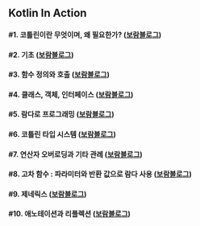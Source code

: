 ## Kotlin In Action 
#### #1. 코틀린이란 무엇이며, 왜 필요한가? ([보람블로그](https://velog.io/@bona/Kotlin-In-Action-1.-%EC%BD%94%ED%8B%80%EB%A6%B0%EC%9D%B4%EB%9E%80-%EB%AC%B4%EC%97%87%EC%9D%B4%EB%A9%B0-%EC%99%9C-%ED%95%84%EC%9A%94%ED%95%9C%EA%B0%80-lus59sjb))
#### #2. 기초 ([보람블로그](https://velog.io/@bona/Kotlin-In-Action-2.-%EA%B8%B0%EC%B4%88))
#### #3. 함수 정의와 호출 ([보람블로그](https://velog.io/@bona/Kotlin-In-Action-3.-%ED%95%A8%EC%88%98-%EC%A0%95%EC%9D%98%EC%99%80-%ED%98%B8%EC%B6%9C))
#### #4. 클래스, 객체, 인터페이스 ([보람블로그](https://velog.io/@bona/Kotlin-In-Action-4.-%ED%81%B4%EB%9E%98%EC%8A%A4-%EA%B0%9D%EC%B2%B4-%EC%9D%B8%ED%84%B0%ED%8E%98%EC%9D%B4%EC%8A%A4))
#### #5. 람다로 프로그래밍 ([보람블로그](https://velog.io/@bona/Kotlin-In-Action-5.-%EB%9E%8C%EB%8B%A4%EB%A1%9C-%ED%94%84%EB%A1%9C%EA%B7%B8%EB%9E%98%EB%B0%8D))

#### #6. 코틀린 타입 시스템 ([보람블로그](https://velog.io/@bona/Kotlin-In-Action-6))

#### #7. 연산자 오버로딩과 기타 관례 ([보람블로그](https://velog.io/@bona/Kotlin-In-Action-7))

#### #8. 고차 함수 : 파라미터와 반환 값으로 람다 사용 ([보람블로그](https://velog.io/@bona/Kotlin-In-Action-8))

#### #9. 제네릭스 ([보람블로그](https://velog.io/@bona/Kotlin-In-Action-9))

#### #10. 애노테이션과 리플렉션 ([보람블로그](https://velog.io/@bona/Kotlin-In-Action-10.-%EC%95%A0%EB%85%B8%ED%85%8C%EC%9D%B4%EC%85%98%EA%B3%BC-%EB%A6%AC%ED%94%8C%EB%A0%89%EC%85%98))
